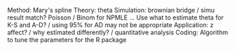 Method: Mary's spline
Theory: theta
Simulation: brownian bridge / simu result match?
	Poisson / Binom for NPMLE ... 
	Use what to estimate theta for K-S and A-D? / using 95% for AD may not be appropriate
Application: z affect? / why estimated differently? / quantitative analysis
Coding: Algorithm to tune the parameters for the R package
